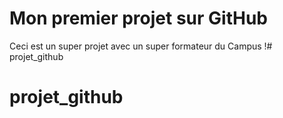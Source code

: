 # Mon premier projet sur GitHub
Ceci est un super projet avec un super formateur du Campus !# projet_github
# projet_github
